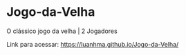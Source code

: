 # Jogo-da-Velha
O clássico jogo da velha | 2 Jogadores

Link para acessar:  https://luanhma.github.io/Jogo-da-Velha/
